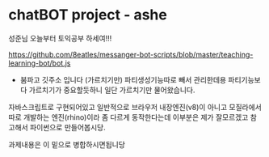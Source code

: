 # chatBOT project - ashe

성준님 오늘부터 토익공부 하세여!!!


https://github.com/8eatles/messanger-bot-scripts/blob/master/teaching-learning-bot/bot.js

- 붐파고 깃주소 입니다 (가르치기만)
파티생성기능따로 빼서 관리한데용
파티기능보다 가르치기가 중요할듯하니 일단 가르치기만 물어왔습니다.

자바스크립트로 구현되어있고
일반적으로 브라우저 내장엔진(v8)이 아니고 모질라에서 따로 개발하는 엔진(rhino)이라 좀 다르게 동작한다는데 이부분은 제가 잘모르겠고
참고해서 파이썬으로 만들어봅시당.

과제내용은 이 밑으로 병합하시면됩니당
